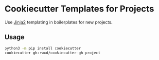 # Cookiecutter Templates for Projects

Use [Jinja2](https://jinja.palletsprojects.com/en/3.0.x/) templating in boilerplates for new projects.

## Usage

```bash
python3 -m pip install cookiecutter
cookiecutter gh:rwxd/cookiecutter-gh-project
```
